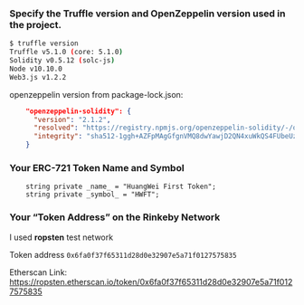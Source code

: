 ### Specify the Truffle version and OpenZeppelin version used in the project.

```bash
$ truffle version
Truffle v5.1.0 (core: 5.1.0)
Solidity v0.5.12 (solc-js)
Node v10.10.0
Web3.js v1.2.2
```

openzeppelin version from package-lock.json:
```json
    "openzeppelin-solidity": {
      "version": "2.1.2",
      "resolved": "https://registry.npmjs.org/openzeppelin-solidity/-/openzeppelin-solidity-2.1.2.tgz",
      "integrity": "sha512-1ggh+AZFpMAgGfgnVMQ8dwYawjD2QN4xuWkQS4FUbeUz1fnCKJpguUl2cyadyfDYjBq1XJ6MA6VkzYpTZtJMqw=="
    }
```


### Your ERC-721 Token Name and Symbol

```solidity
    string private _name_ = "HuangWei First Token";
    string private _symbol_ = "HWFT";
```

### Your “Token Address” on the Rinkeby Network

I used **ropsten** test network

Token address `0x6fa0f37f65311d28d0e32907e5a71f0127575835`

Etherscan Link: https://ropsten.etherscan.io/token/0x6fa0f37f65311d28d0e32907e5a71f0127575835
